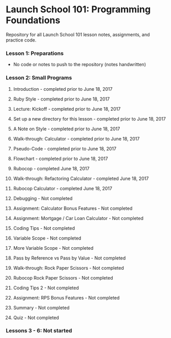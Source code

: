 # Launch School 101: Programming Foundations

Repository for all Launch School 101 lesson notes, assignments, and practice code.

### Lesson 1: Preparations

- No code or notes to push to the repository (notes handwritten)

### Lesson 2: Small Programs

1. Introduction - completed prior to June 18, 2017
2. Ruby Style - completed prior to June 18, 2017
3. Lecture: Kickoff - completed prior to June 18, 2017
4. Set up a new directory for this lesson - completed prior to June 18, 2017
5. A Note on Style - completed prior to June 18, 2017
6. Walk-through: Calculator - completed prior to June 18, 2017
7. Pseudo-Code - completed prior to June 18, 2017
8. Flowchart - completed prior to June 18, 2017

9. Rubocop - completed June 18, 2017
10.	Walk-through: Refactoring Calculator - completed June 18, 2017
11.	Rubocop Calculator - completed June 18, 2017

12.	Debugging - Not completed
13.	Assignment: Calculator Bonus Features - Not completed
14.	Assignment: Mortgage / Car Loan Calculator - Not completed
15.	Coding Tips - Not completed
16.	Variable Scope - Not completed
17.	More Variable Scope - Not completed
18.	Pass by Reference vs Pass by Value - Not completed
19.	Walk-through: Rock Paper Scissors - Not completed
20.	Rubocop Rock Paper Scissors - Not completed
21.	Coding Tips 2 - Not completed
22.	Assignment: RPS Bonus Features - Not completed
23.	Summary - Not completed
24.	Quiz - Not completed

### Lessons 3 - 6: Not started
